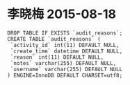 # 李晓梅 2015-08-18

    DROP TABLE IF EXISTS `audit_reasons`;
    CREATE TABLE `audit_reasons` (
     `activity_id` int(11) DEFAULT NULL,
     `create_time` datetime DEFAULT NULL,
     `reason` int(11) DEFAULT NULL,
     `notes` varchar(255) DEFAULT NULL,
     `username` varchar(255) DEFAULT NULL
    ) ENGINE=InnoDB DEFAULT CHARSET=utf8;
